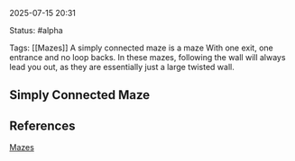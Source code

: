 2025-07-15 20:31

Status: #alpha 

Tags: [[Mazes]]
	A simply connected maze is a maze With one exit, one entrance and no loop backs. In these mazes, following the wall will always lead you out, as they are essentially just a large twisted wall. 
## Simply Connected Maze



## References
[Mazes](https://en.wikipedia.org/wiki/Maze)

